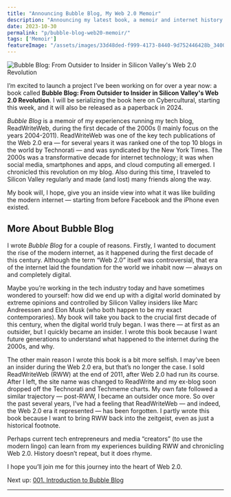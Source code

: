 ```yaml
---
title: "Announcing Bubble Blog, My Web 2.0 Memoir"
description: "Announcing my latest book, a memoir and internet history to be serialized on Cybercultural."
date: 2023-10-30
permalink: "p/bubble-blog-web20-memoir/"
tags: ['Memoir']
featureImage: "/assets/images/33d48ded-f999-4173-8440-9d752446428b_3400x2134.jpg"
---
```

![Bubble Blog: From Outsider to Insider in Silicon Valley's Web 2.0 Revolution](/assets/images/33d48ded-f999-4173-8440-9d752446428b_3400x2134.jpg "Bubble Blog: From Outsider to Insider in Silicon Valley's Web 2.0 Revolution")

I’m excited to launch a project I’ve been working on for over a year now: a book called **Bubble Blog: From Outsider to Insider in Silicon Valley's Web 2.0 Revolution**. I will be serializing the book here on Cybercultural, starting this week, and it will also be released as a paperback in 2024.

_Bubble Blog_ is a memoir of my experiences running my tech blog, ReadWriteWeb, during the first decade of the 2000s (I mainly focus on the years 2004-2011). ReadWriteWeb was one of the key tech publications of the Web 2.0 era — for several years it was ranked one of the top 10 blogs in the world by Technorati — and was syndicated by the New York Times. The 2000s was a transformative decade for internet technology; it was when social media, smartphones and apps, and cloud computing all emerged. I chronicled this revolution on my blog. Also during this time, I traveled to Silicon Valley regularly and made (and lost) many friends along the way.

My book will, I hope, give you an inside view into what it was like building the modern internet — starting from before Facebook and the iPhone even existed.

More About Bubble Blog
----------------------

I wrote _Bubble Blog_ for a couple of reasons. Firstly, I wanted to document the rise of the modern internet, as it happened during the first decade of this century. Although the term “Web 2.0” itself was controversial, that era of the internet laid the foundation for the world we inhabit now — always on and completely digital.

Maybe you’re working in the tech industry today and have sometimes wondered to yourself: how did we end up with a digital world dominated by extreme opinions and controlled by Silicon Valley insiders like Marc Andreessen and Elon Musk (who both happen to be my exact contemporaries). My book will take you back to the crucial first decade of this century, when the digital world truly began. I was there — at first as an outsider, but I quickly became an insider. I wrote this book because I want future generations to understand what happened to the internet during the 2000s, and why.

The other main reason I wrote this book is a bit more selfish. I may’ve been an insider during the Web 2.0 era, but that’s no longer the case. I sold ReadWriteWeb (RWW) at the end of 2011, after Web 2.0 had run its course. After I left, the site name was changed to ReadWrite and my ex-blog soon dropped off the Technorati and Techmeme charts. My own fate followed a similar trajectory — post-RWW, I became an outsider once more. So over the past several years, I’ve had a feeling that ReadWriteWeb — and indeed, the Web 2.0 era it represented — has been forgotten. I partly wrote this book because I want to bring RWW back into the zeitgeist, even as just a historical footnote.

Perhaps current tech entrepreneurs and media “creators” (to use the modern lingo) can learn from my experiences building RWW and chronicling Web 2.0. History doesn’t repeat, but it does rhyme.

I hope you’ll join me for this journey into the heart of Web 2.0.

Next up: [001. Introduction to Bubble Blog](/p/introduction-to-bubble-blog-book/)

* * *